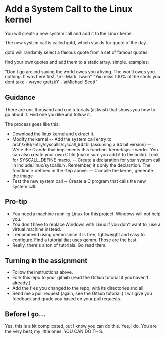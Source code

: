 # Add a System Call to the Linux kernel

You will create a new system call and add it to the Linux kernel. 

The new system call is called qotd, which stands for quote of the day. 

qotd will randomly select a famous quote from a set of famous quotes.

find your own quotes and add them to a static array. simple. examples:

"Don't go around saying the world owes you a living.  The world owes you nothing.  It was here first. \n-- Mark Twain"
"You miss 100% of the shots you dont take - wayne gretzkY - \nMichael Scott"


## Guidance

There are one thousand and one tutorials (at least) that shows you how to go about it. Find one you like and follow it. 

The process goes like this:

- Download the linux kernel and extract it. 
- Modify the kernel
-- Add the system call entry to arch/x86/entry/syscalls/syscall_64.tbl (assuming a 64 bit version)
-- Write the C code that implements this function. kernel/sys.c works. 
You can also create your own C file (make sure you add it to the build). 
Look for SYSCALL_DEFINE macro. 
-- Create a declaration for your system call in include/linux/syscalls.h . Remember, it's only the declaration. The function is defined in the step above.
-- Compile the kernel, generate the image. 
- Test the new system call
-- Create a C program that calls the new system call. 

## Pro-tip

- You need a machine running Linux for this project. Windows will not help you. 
- You don't have to replace Windows with Linux if you don't want to, use a virtual machine instead. 
- I recommend using qemm since it is free, lightweight and easy to configure. Find a tutorial that uses qemm. Those are the best.
- Really, there's a ton of tutorials. Go read them. 

 
## Turning in the assignment

- Follow the instructions above.
- Fork this repo to your github (read the Github tutorial if you haven't already.) 
- Add the files you changed to the repo, with its directories and all.
- Send me a pull request (again, see the Github tutorial.) I will give you feedback and grade you based on your pull requests.


## Before I go...

Yes, this is a bit complicated, but I know you can do this. Yes, I do. You are the very best, my little ones. YOU CAN DO THIS. 

